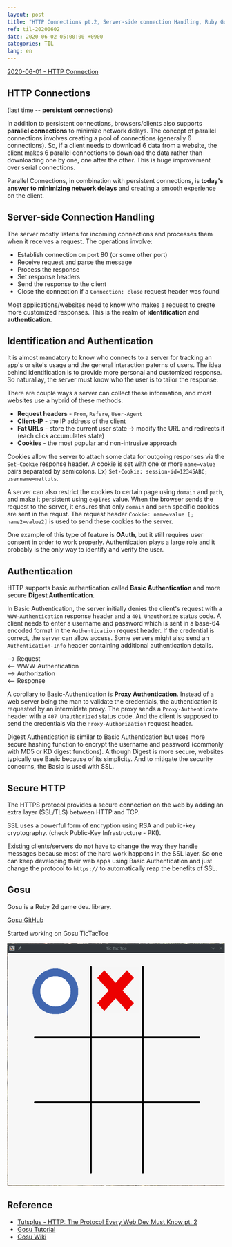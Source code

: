 ```yaml
---
layout: post
title: "HTTP Connections pt.2, Server-side connection Handling, Ruby Gosu"
ref: til-20200602
date: 2020-06-02 05:00:00 +0900
categories: TIL
lang: en
---
```


[2020-06-01 - HTTP Connection](./20200601)

## HTTP Connections
(last time -- **persistent connections**)

In addition to persistent connections, browsers/clients also supports **parallel connections** to minimize network delays.
The concept of parallel connections involves creating a pool of connections (generally 6 connections). So, if a client 
needs to download 6 data from a website, the client makes 6 parallel connections to download the data rather than
downloading one by one, one after the other. This is huge improvement over serial connections.

Parallel Connections, in combination with persistent connections, is **today's answer to minimizing network delays** and 
creating a smooth experience on the client.

## Server-side Connection Handling
The server mostly listens for incoming connections and processes them when it receives a request.
The operations involve:
- Establish connection on port 80 (or some other port)
- Receive request and parse the message
- Process the response
- Set response headers
- Send the response to the client
- Close the connection if a `Connection: close` request header was found

Most applications/websites need to know who makes a request to create more customized responses. This is the realm of
**identification** and **authentication**.

## Identification and Authentication
It is almost mandatory to know who connects to a server for tracking an app's or site's usage and the general interaction
paterns of users. The idea behind identification is to provide more personal and customized response. So naturallay,
the server must know who the user is to tailor the response.

There are couple ways a server can collect these information, and most websites use a hybrid of these methods:
- **Request headers** - `From`, `Refere`, `User-Agent`
- **Client-IP** - the IP address of the client
- **Fat URLs** - store the current user state -> modify the URL and redirects it (each click accumulates state)
- **Cookies** - the most popular and non-intrusive approach

Cookies allow the server to attach some data for outgoing responses via the `Set-Cookie` response header.
A cookie is set with one or more `name=value` pairs separated by semicolons.
Ex) `Set-Cookie: session-id=12345ABC; username=nettuts`.

A server can also restrict the cookies to certain page using `domain` and `path`, and make it persistent using `expires` value.
When the browser sends the request to the server, it ensures that only `domain` and `path` specific cookies are sent in the
requst. The request header `Cookie: name=value [; name2=value2]` is used to send these cookies to the server.

One example of this type of feature is **OAuth**, but it still requires user consent in order to work properly.
Authentication plays a large role and it probably is the only way to identify and verify the user.

## Authentication
HTTP supports basic authentication called **Basic Authentication** and more secure **Digest Authentication**.

In Basic Authentication, the server initially denies the client's request with a `WWW-Authentication` response header
and a `401 Unauthorize` status code. A client needs to enter a username and password which is sent in a base-64 
encoded format in the `Authentication` request header. If the credential is correct, the server can allow access.
Some servers might also send an `Authentication-Info` header containing additional authentication details.

--> Request<br>
<-- WWW-Authentication<br>
--> Authorization<br>
<-- Response

A corollary to Basic-Authentication is **Proxy Authentication**. Instead of a web server being the man to 
validate the credentials, the authentication is requested by an intermidate proxy.
The proxy sends a `Proxy-Authenticate` header with a `407 Unauthorized` status code. And the client is supposed
to send the credentials via the `Proxy-Authorization` request header.

Digest Authentication is similar to Basic Authentication but uses more secure hashing function to 
encrypt the username and password (commonly with MD5 or KD digest functions). Although Digest is more
secure, websites typically use Basic because of its simplicity. And to mitigate the security conecrns, the Basic is 
used with SSL.

## Secure HTTP
The HTTPS protocol provides a secure connection on the web by adding an extra layer (SSL/TLS) between HTTP and TCP.

SSL uses a powerful form of encryption using RSA and public-key cryptography. (check Public-Key Infrastructure - PKI).

Existing clients/servers do not have to change the way they handle messages because most of the hard work happens in the
SSL layer. So one can keep developing their web apps using Basic Authentication and just change the protocol to `https://`
to automatically reap the benefits of SSL.

<div class="divider"></div>

## Gosu
Gosu is a Ruby 2d game dev. library.

[Gosu GitHub](https://github.com/gosu/gosu)

Started working on Gosu TicTacToe

![Gosu TTT](/assets/images/til/2020/0603-gosu-ttt.png)

<div class="divider"></div>

## Reference
- [Tutsplus - HTTP: The Protocol Every Web Dev Must Know pt. 2](https://code.tutsplus.com/tutorials/http-the-protocol-every-web-developer-must-know-part-2--net-31155)
- [Gosu Tutorial](https://www.spencerdixon.com/blog/gosu-tutorial.html)
- [Gosu Wiki](https://www.rubydoc.info/github/gosu/gosu/Gosu/Window#needs_cursor%3F-instance_method)
